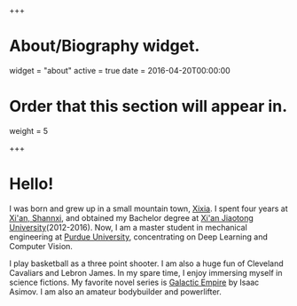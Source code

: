 +++
# About/Biography widget.
widget = "about"
active = true
date = 2016-04-20T00:00:00

# Order that this section will appear in.
weight = 5



 
+++

# Hello! 

I was born and grew up in a small mountain town, [Xixia](https://en.wikipedia.org/wiki/Xixia_County). 
I spent four years at [Xi'an, Shannxi](https://en.wikipedia.org/wiki/Xi%27an), and obtained my Bachelor 
degree at [Xi'an Jiaotong University](https://en.wikipedia.org/wiki/Xi%27an_Jiaotong_University)(2012-2016). 
Now, I am a master student in mechanical engineering at [Purdue University](www.purdue.edu), concentrating on 
Deep Learning and Computer Vision.    

I play basketball as a three point shooter. I am also a huge fun of Cleveland Cavaliars and Lebron James. 
In my spare time, I enjoy immersing myself in science fictions. My favorite novel series is 
[Galactic Empire](https://en.wikipedia.org/wiki/Galactic_Empire_(series)) by Isaac Asimov. I am also an amateur
bodybuilder and powerlifter. 